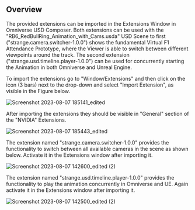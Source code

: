 <h2>Overview</h2>
The provided extensions can be imported in the Extensions Window in Omniverse USD Composer. Both extensions can be used with the "RB6_RedBullRing_Animation_with_Cams.usda" USD Scene to first ("strange.camera.switcher-1.0.0") shows the fundamental Virtual F1 Attendance Prototype, where the Viewer is able to switch between different viewpoints around the track. The second extension ("strange.usd.timeline.player-1.0.0") can be used for concurrently starting the Animation in both Omniverse and Unreal Engine.

To import the extensions go to "Window/Extensions" and then click on the icon (3 bars) next to the drop-down and select "Import Extension", as visible in the Figure below.

![Screenshot 2023-08-07 185141_edited](https://github.com/itsthestranger/omni-virtual-f1-prototype/assets/11008552/d1c823ea-5680-429c-8957-81dd6f56ae29)


After importing the extensions they should be visible in "General" section of the "NVIDIA" Extensions.

![Screenshot 2023-08-07 185443_edited](https://github.com/itsthestranger/omni-virtual-f1-prototype/assets/11008552/288bfd21-3123-4048-8b82-97746493cb59)



The extension named "strange.camera.switcher-1.0.0" provides the functionality to switch between all available cameras in the scene as shown below. Activate it in the Extensions window after importing it.

![Screenshot 2023-08-07 142600_edited (2)](https://github.com/itsthestranger/omni-virtual-f1-prototype/assets/11008552/c82126ef-67b4-495b-95b2-d9a824c8d3bf)


The extension named "strange.usd.timeline.player-1.0.0" provides the functionality to play the animation concurrently in Omniverse and UE. Again activate it in the Extensions window after importing it.

![Screenshot 2023-08-07 142500_edited (2)](https://github.com/itsthestranger/omni-virtual-f1-prototype/assets/11008552/e439748c-906d-4fac-84da-1c0a22cd6465)
